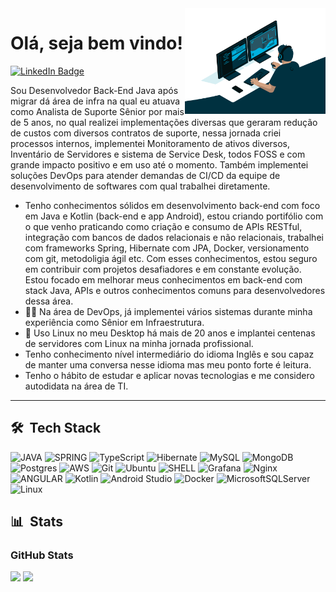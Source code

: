 <img src = "dev.gif" width = "225px" align = "right">

# Olá, seja bem vindo!
  <div id="badges">
  <a href = "https://www.linkedin.com/in/edson-s-freitas/">
    <img src="https://img.shields.io/badge/LinkedIn-blue?style=for-the-badge&logo=linkedin&logoColor=white" alt="LinkedIn Badge"/>
  </a>
</div>

Sou Desenvolvedor Back-End Java após migrar dá área de infra na qual eu atuava como Analista de Suporte Sênior por mais de 5 anos, no qual realizei implementações diversas que geraram redução de custos com diversos contratos de suporte, nessa jornada criei processos internos, implementei Monitoramento de ativos diversos, Inventário de Servidores e sistema de Service Desk, todos FOSS e com grande impacto positivo e em uso até o momento. Também implementei soluções DevOps para atender demandas de CI/CD da equipe de desenvolvimento de softwares com qual trabalhei diretamente.

- Tenho conhecimentos sólidos em desenvolvimento back-end com foco em Java e Kotlin (back-end e app Android), estou criando portifólio com o que venho praticando como criação e consumo de APIs RESTful, integração com bancos de dados relacionais e não relacionais, trabalhei com frameworks Spring, Hibernate com JPA, Docker, versionamento com git, metodoligia ágil etc. Com esses conhecimentos, estou seguro em contribuir com projetos desafiadores e em constante evolução. Estou focado em melhorar meus conhecimentos em back-end com stack Java, APIs e outros conhecimentos comuns para desenvolvedores dessa área. 
- 👩‍💻 Na área de DevOps, já implementei vários sistemas durante minha experiência como Sênior em Infraestrutura.
- 💙 Uso Linux no meu Desktop há mais de 20 anos e implantei centenas de servidores com Linux na minha jornada profissional.
- Tenho conhecimento nível intermediário do idioma Inglês e sou capaz de manter uma conversa nesse idioma mas meu ponto forte é leitura.
- Tenho o hábito de estudar e aplicar novas tecnologias e me considero autodidata na área de TI.

***
## 🛠 &nbsp;Tech Stack

![JAVA](https://img.shields.io/badge/Java-ED8B00?style=for-the-badge&logo=openjdk&logoColor=white)
![SPRING](https://img.shields.io/badge/Spring-6DB33F?style=for-the-badge&logo=spring&logoColor=white)
![TypeScript](https://img.shields.io/badge/typescript-%23323330.svg?style=for-the-badge&logo=typescript&logoColor=%23F7DF1E)
![Hibernate](https://img.shields.io/badge/Hibernate-59666C?style=for-the-badge&logo=Hibernate&logoColor=white)
![MySQL](https://img.shields.io/badge/mysql-%2300f.svg?style=for-the-badge&logo=mysql&logoColor=white/)
![MongoDB](https://img.shields.io/badge/MongoDB-%234ea94b.svg?style=for-the-badge&logo=mongodb&logoColor=white)
![Postgres](https://img.shields.io/badge/postgres-%23316192.svg?style=for-the-badge&logo=postgresql&logoColor=white)
![AWS](https://img.shields.io/badge/AWS-%23FF9900.svg?style=for-the-badge&logo=amazon-aws&logoColor=white)
![Git](https://img.shields.io/badge/git-%23F05033.svg?style=for-the-badge&logo=git&logoColor=white)
![Ubuntu](https://img.shields.io/badge/Ubuntu-E95420?style=for-the-badge&logo=ubuntu&logoColor=white)
![SHELL](https://img.shields.io/badge/Shell_Script-121011?style=for-the-badge&logo=gnu-bash&logoColor=white)
![Grafana](https://img.shields.io/badge/grafana-%23F46800.svg?style=for-the-badge&logo=grafana&logoColor=white)
![Nginx](https://img.shields.io/badge/nginx-%23009639.svg?style=for-the-badge&logo=nginx&logoColor=white)
![ANGULAR](https://img.shields.io/badge/Angular-DD0031?style=for-the-badge&logo=angular&logoColor=white)
![Kotlin](https://img.shields.io/badge/kotlin-%237F52FF.svg?style=for-the-badge&logo=kotlin&logoColor=white)
![Android Studio](https://img.shields.io/badge/Android%20Studio-3DDC84.svg?style=for-the-badge&logo=android-studio&logoColor=white)
![Docker](https://img.shields.io/badge/docker-%230db7ed.svg?style=for-the-badge&logo=docker&logoColor=white)
![MicrosoftSQLServer](https://img.shields.io/badge/Microsoft%20SQL%20Server-CC2927?style=for-the-badge&logo=microsoft%20sql%20server&logoColor=white)
![Linux](https://img.shields.io/badge/Linux-FCC624?style=for-the-badge&logo=linux&logoColor=black)

## 📊 &nbsp;Stats

<h3 align="left">GitHub Stats</h3>

<div align = "left">
<img height = "180em" src="https://github-readme-stats-edsonsfreitas.vercel.app/api?username=EdsonSFreitas&show_icons=true&show_icons=true&theme=merko&count_private=true" />
<img height = "180em" src="https://github-readme-stats-edsonsfreitas.vercel.app/api/top-langs/?username=EdsonSFreitas&line_height=10&theme=merko&layout=compact&hide_title=false&count_private=true&langs_count=8&show_icons=true" />

  
</div>
